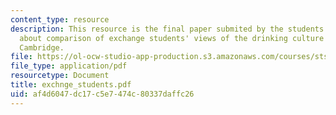 ```yaml
---
content_type: resource
description: This resource is the final paper submited by the students explaining
  about comparison of exchange students' views of the drinking culture of MIT and
  Cambridge.
file: https://ol-ocw-studio-app-production.s3.amazonaws.com/courses/sts-062j-drugs-politics-and-culture-spring-2006/af4d6047dc17c5e7474c80337daffc26_exchnge_students.pdf
file_type: application/pdf
resourcetype: Document
title: exchnge_students.pdf
uid: af4d6047-dc17-c5e7-474c-80337daffc26
---
```

